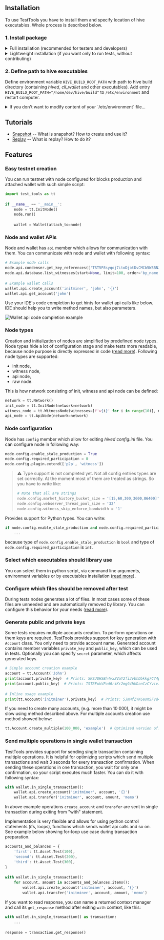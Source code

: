 ## Installation

To use TestTools you have to install them and specify location of hive executables. Whole process is described below.

### 1. Install package

<details>
<summary>Full installation (recommended for testers and developers)</summary>

#### A. Select one of following methods:

- <details>
  <summary>Install with PyCharm</summary>

  Create virtual environment in the `~/hive/tests/` directory using PyCharm project-specific isolated virtual
  environment ([read more](https://www.jetbrains.com/help/pycharm/creating-virtual-environment.html)).

  With opened project, select tab `Python Packages` at the bottom of window, click `Add Package` and then `From Disk`.

  ![Installation instructions](./documentation/installation_in_pycharm0.png)

  Select TestTools directory, mark `Install as editable` option, specify extra `[dev]` for additional dependencies and
  click OK.

  ![Installation instructions](./documentation/installation_in_pycharm_dev.png)
  </details>

- <details>
  <summary>Install in virtual environment manually</summary>

  ```bash
  cd ~/hive/tests/          # Go to tests/ directory of hive repository
  python3.8 -m venv venv/   # Create virtual environment in venv/ directory
  source venv/bin/activate  # Activate it
  pip install poetry        # Install poetry
  cd test_tools/            # Go to TestTools directory
  poetry install            # Install TestTools with dev-dependencies
  ```

  To deactivate virtual environment run:
  ```bash
  deactivate
  ```
  </details>

- <details>
  <summary>Install in your operating system scope (not recommended)</summary>

  Enter following command in terminal:
  ```bash
  python3.8 -m pip install poetry  # Install poetry
  cd ~/hive/tests/test_tools/      # Go to TestTools directory
  python3.8 -m poetry install      # Install TestTools with dev-dependencies
  ```
  </details>

#### B. Initialize git hooks

Installation will include additional tools for code quality checking and `pre-commit` framework for git hooks managing.

You can initialize it with the following line:

```bash
source ~/hive/tests/venv/bin/activate  # Active the previously created virtual environment
cd ~/hive/tests/test_tools/            # Go to TestTools directory
pre-commit install                     # Install the pre-commit script
```

:information_source: **Hint**: If for some reason you want to bypass the pre-commit hooks, use the `--no-verify` flag.
This will skip all analysis, so you will be able to trigger CI/CD pipeline (e.g. to run tests on WIP code) without the
need to ensure the production quality of the code.

```bash
git commit --no-verify
```

#### C. [Optionally] Install script which will automatically activate virtual environment

:information_source: **Hint**: When using an IDE-integrated terminal, you shouldn't have the problems described in this
section, as most IDEs support automatic activation of venv.

This tool can be useful if you have encountered one of the following errors:
<details>
<summary>Click to expand error messages</summary>

##### pre-commit is not installed

```bash
`pre-commit` not found.  Did you forget to activate your virtualenv?
```

##### ModuleNotFoundError: No module named xyz

```bash
$ git commit
check for added large files..............................................Passed
check for merge conflicts................................................Passed
check yaml...........................................(no files to check)Skipped
check json...........................................(no files to check)Skipped
trim trailing whitespace.................................................Passed
fix end of files.........................................................Passed
fix double quoted strings............................(no files to check)Skipped
pretty format json...................................(no files to check)Skipped
lint all sources with pylint.............................................Failed
- hook id: pylint-sources
- exit code: 1

Traceback (most recent call last):
  File "/home/dev/.local/bin/pylint", line 5, in <module>
    from pylint import run_pylint
ModuleNotFoundError: No module named 'pylint'

lint user handles documentation with pylint..............................Failed
- hook id: pylint-handles
- exit code: 1

Traceback (most recent call last):
  File "/home/dev/.local/bin/pylint", line 5, in <module>
    from pylint import run_pylint
ModuleNotFoundError: No module named 'pylint'
```

</details>

The errors above were caused by omitted activation of venv. The `pre-commit` hooks for their checks require additional
dependencies (e.g. `pylint`) installed in a virtual
environment. It is easy to forget to activate it manually every time. This script activates the virtual environment
automatically every time you enter the directory containing it.

Follow the instructions below:

1. Get the script:

    ```bash
    curl -s -o ~/.virtualenv-autodetect.sh https://raw.githubusercontent.com/egilewski/virtualenv-autodetect/29c814f4e5b6f32a7b1952727cf112a13f34327d/virtualenv-autodetect.sh
    ```

2. Add the following line to the end of your `.bashrc`, `.bash-profile` or `.zshenv` file:

    ```bash
    source ~/.virtualenv-autodetect.sh
    ```

3. Restart your terminal.

</details>

<details>
<summary>Lightweight installation (if you want only to run tests, without contributing)</summary>

#### Select one of following methods:

- <details>
  <summary>Install with PyCharm</summary>

  With opened project, select tab `Python Packages` at the bottom of window, click `Add Package` and then `From Disk`.

  ![Installation instructions](./documentation/installation_in_pycharm0.png)

  Select TestTools directory, mark `Install as editable` option and click OK.

  ![Installation instructions](./documentation/installation_in_pycharm1.png)
  </details>

- <details>
  <summary>Install in virtual environment manually</summary>

  ```bash
  cd ~/hive/tests/test_tools/             # Go to repository root directory
  python3.8 -m venv venv/                 # Create virtual environment in venv/ directory
  source venv/bin/activate                # Activate it
  pip install -e ~/hive/tests/test_tools  # Install TestTools
  ```

  To deactivate virtual environment run:
  ```bash
  deactivate
  ```
  </details>

- <details>
  <summary>Install in your operating system scope (not recommended)</summary>

  Enter following command in terminal:
  ```bash
  python3.8 -m pip install -e ~/hive/tests/test_tools/  # Install TestTools
  ```
  </details>

</details>

### 2. Define path to hive executables

Define environment variable `HIVE_BUILD_ROOT_PATH` with path to hive build directory (containing _hived_, _cli_wallet_
and other executables). Add entry `HIVE_BUILD_ROOT_PATH="/home/dev/hive/build"` to `/etc/environment` and restart
computer.

<details>
<summary>If you don't want to modify content of your `/etc/environment` file...</summary>

...then you have to set this variable locally before every run of script, which uses TestTools. It can be done as in
examples below:

```bash
HIVE_BUILD_ROOT_PATH="/home/dev/hive/build" pytest
HIVE_BUILD_ROOT_PATH="/home/dev/hive/build" python3 your_script.py
```

</details>

## Tutorials

- [Snapshot](documentation/tutorials/snapshot.md) -- What is snapshot? How to create and use it?
- [Replay](documentation/tutorials/replay.md) -- What is replay? How to do it?

## Features

### Easy testnet creation

You can run testnet with node configured for blocks production and attached wallet with such simple script:

```python
import test_tools as tt

if __name__ == '__main__':
    node = tt.InitNode()
    node.run()

    wallet = Wallet(attach_to=node)
```

### Node and wallet APIs

Node and wallet has `api` member which allows for communication with them. You can communicate with node and wallet with
following syntax:

```python
# Example node calls
node.api.condenser.get_key_references(['TST5P8syqoj7itoDjbtDvCMCb5W3BNJtUjws9v7TDNZKqBLmp3pQW'])
node.api.database.list_witnesses(start=None, limit=100, order='by_name')

# Example wallet calls
wallet.api.create_account('initminer', 'john', '{}')
wallet.api.get_account('john')
```

Use your IDE's code completion to get hints for wallet api calls like below. IDE should help you to write method names,
but also parameters.

![Wallet api code completion example](./documentation/wallet_code_completion.png)

### Node types

Creation and initialization of nodes are simplified by predefined node types. Node types hide a lot of configuration
stage and make tests more readable, because node purpose is directly expressed in
code ([read more](documentation/node_types.md)). Following node types are supported:

- init node,
- witness node,
- api node,
- raw node.

This is how network consisting of init, witness and api node can be defined:

```python
network = tt.Network()
init_node = tt.InitNode(network=network)
witness_node = tt.WitnessNode(witnesses=[f'w{i}' for i in range(10)], network=network)
api_node = tt.ApiNode(network=network)
```

### Node configuration

Node has `config` member which allow for editing _hived_ _config.ini_ file. You can configure node in following way:

```python
node.config.enable_stale_production = True
node.config.required_participation = 0
node.config.plugin.extend(['p2p', 'witness'])
```

> :warning: Type support is not completed yet. Not all config entries types are set correctly. At the moment most of
> them are treated as strings. So you have to write like:
> ```python
> # Note that all are strings
> node.config.market_history_bucket_size = '[15,60,300,3600,86400]'
> node.config.webserver_thread_pool_size = '32'
> node.config.witness_skip_enforce_bandwidth = '1'
> ```

Provides support for Python types. You can write:

```python
if node.config.enable_stale_production and node.config.required_participation < 20:
    ...
```

because type of `node.config.enable_stale_production` is `bool` and type of `node.config.required_participation`
is `int`.

### Select which executables should library use

You can select them in python script, via command line arguments, environment variables or by executables
installation ([read more](documentation/paths_to_executables.md)).

### Configure which files should be removed after test

During tests nodes generates a lot of files. In most cases some of these files are unneeded and are automatically
removed by library. You can configure this behavior for your needs ([read more](documentation/clean_up_policies.md)).

### Generate public and private keys

Some tests requires multiple accounts creation. To perform operations on them keys are required. TestTools provides
support for key generation with `Account` class. You only need to provide account name. Generated account contains
member variables `private_key` and `public_key`, which can be used in tests. Optionally you can specify `secret`
parameter, which affects generated keys.

```python
# Simple account creation example
account = tt.Account('John')
print(account.private_key)  # Prints: 5KSJQHSBh4vxZVaY2fi3vbhDbkkg7C74pE4S3bigEQyct2RqMDf
print(account.public_key)  # Prints: TST8FukVPod6riKr2mg94hhDanCzCYvivJtPdpcUVnEChaJ5N9QbC

# Inline usage example
print(tt.Account('initminer').private_key)  # Prints: 5JNHfZYKGaomSFvd4NUdQ9qMcEAC43kujbfjueTHpVapX1Kzq2n
```

If you need to create many accounts, (e.g. more than 10 000), it might be slow using method described above. For
multiple accounts creation use method showed below:

```python
tt.Account.create_multiple(100_000, 'example')  # Optimized version of: [Account('example-{i}') for i in range(100_000)]
```

### Send multiple operations in single wallet transaction

TestTools provides support for sending single transaction containing multiple operations. It is helpful for optimizing
scripts which send multiple transactions and wait 3 seconds for every transaction confirmation. When sending these
operations in one transaction, you wait for only one confirmation, so your script executes much faster. You can do it
with following syntax:

```python
with wallet.in_single_transaction():
    wallet.api.create_account('initminer', account, '{}')
    wallet.api.transfer('initminer', account, amount, 'memo')
```

In above example operations `create_account` and `transfer` are sent in single transaction during exiting from "with"
statement.

Implementation is very flexible and allows for using python control statements (ifs, loops), functions which sends
wallet api calls and so on. See example below showing for-loop use case during transaction preparation.

```python
accounts_and_balances = {
    'first': tt.Asset.Test(100),
    'second': tt.Asset.Test(200),
    'third': tt.Asset.Test(300),
}

with wallet.in_single_transaction():
    for account, amount in accounts_and_balances.items():
        wallet.api.create_account('initminer', account, '{}')
        wallet.api.transfer('initminer', account, amount, 'memo')
```

If you want to read response, you can name a returned context manager and call its `get_response` method after
exiting `with` context, like this:

```python
with wallet.in_single_transaction() as transaction:
    ...

response = transaction.get_response()
```
